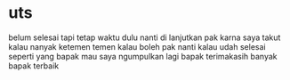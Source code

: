 # uts
belum selesai tapi tetap waktu dulu nanti di lanjutkan pak karna saya takut kalau nanyak ketemen temen kalau boleh pak nanti kalau udah selesai seperti yang bapak mau saya ngumpulkan lagi bapak terimakasih banyak bapak terbaik
